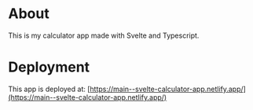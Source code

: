 # About

This is my calculator app made with Svelte and Typescript.

# Deployment

This app is deployed at:
[https://main--svelte-calculator-app.netlify.app/](https://main--svelte-calculator-app.netlify.app/)
